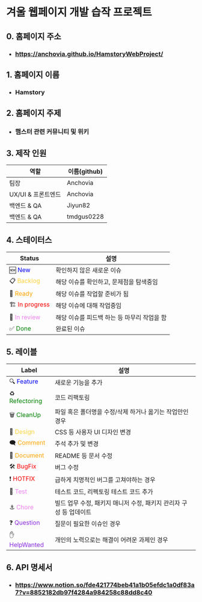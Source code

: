 # 겨울 웹페이지 개발 습작 프로젝트

## 0. 홈페이지 주소
* ### https://anchovia.github.io/HamstoryWebProject/

## 1. 홈페이지 이름
* ### Hamstory

## 2. 홈페이지 주제
* ### 햄스터 관련 커뮤니티 및 위키

## 3. 제작 인원
| 역할 | 이름(github) |
| ---- | ------------ |
| 팀장 | Anchovia |
| UX/UI & 프론트엔드 | Anchovia |
| 백엔드 & QA | Jiyun82 |
| 백엔드 & QA | tmdgus0228 |

## 4. 스테이터스
| Status | 설명 |
| ------ | ---- |
| 🆕 <span style="color:blue">New</span> | 확인하지 않은 새로운 이슈 |
| 📋 <span style="color:ffd33d">Backlog</span> | 해당 이슈를 확인하고, 문제점을 탐색중임 |
| 🔖 <span style="color:orange">Ready</span> | 해당 이슈를 작업할 준비가 됨 |
| 🏗 <span style="color:red">In progress</span> | 해당 이슈에 대해 작업중임 |
| 👀 <span style="color:violet">In review</span> | 해당 이슈를 피드백 하는 등 마무리 작업을 함 |
| ✅ <span style="color:green">Done</span> | 완료된 이슈 |

## 5. 레이블
| Label | 설명 |
| ----- | ---- |
| 🔍 <span style="color:blue">Feature</span> | 새로운 기능을 추가 |
| ♻ <span style="color:green">Refectoring</span> | 코드 리팩토링 |
| 🗑 <span style="color:green">CleanUp</span> | 파일 혹은 폴더명을 수정/삭제 하거나 옮기는 작업만인 경우 |
| 🎨 <span style="color:ffd33d">Design</span> | CSS 등 사용자 UI 디자인 변경 |
| 🗨 <span style="color:orange">Comment</span> | 주석 추가 및 변경 |
| 📰 <span style="color:orange">Document</span> | README 등 문서 수정 |
| 🛠 <span style="color:red">BugFix</span> | 버그 수정 |
| ❗ <span style="color:red">HOTFIX</span> | 급하게 치명적인 버그를 고쳐야하는 경우 |
| 🧪 <span style="color:violet">Test</span> | 테스트 코드, 리펙토링 테스트 코드 추가 |
| ⚓ <span style="color:violet">Chore</span> | 빌드 업무 수정, 패키지 매니저 수정, 패키지 관리자 구성 등 업데이트 |
| ❓ <span style="color:blueviolet">Question</span> | 질문이 필요한 이슈인 경우 |
| ✋ <span style="color:blueviolet">HelpWanted</span> | 개인의 노력으로는 해결이 어려운 과제인 경우 |

## 6. API 명세서
* ### https://www.notion.so/fde421774beb41a1b05efdc1a0df83a7?v=8852182db97f4284a984258c88dd8c40
